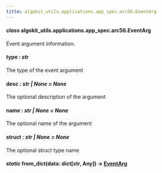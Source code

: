 ```yaml
---
title: algokit_utils.applications.app_spec.arc56.EventArg
---
```


#### _class_ algokit_utils.applications.app_spec.arc56.EventArg

Event argument information.

#### type _: str_

The type of the event argument

#### desc _: str | None_ _= None_

The optional description of the argument

#### name _: str | None_ _= None_

The optional name of the argument

#### struct _: str | None_ _= None_

The optional struct type name

#### _static_ from_dict(data: dict[str, Any]) → [EventArg](#algokit_utils.applications.app_spec.arc56.EventArg)
